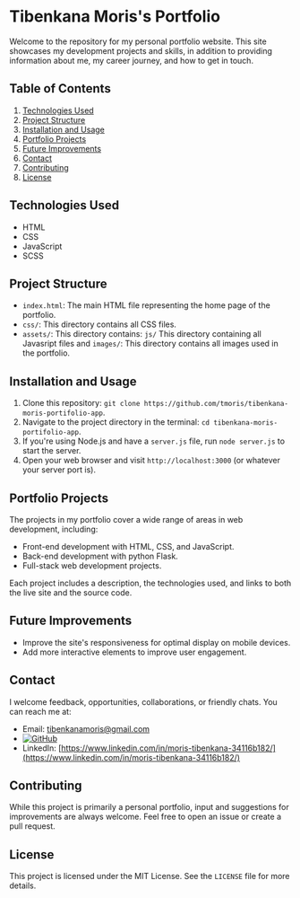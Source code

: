 # Tibenkana Moris's Portfolio

Welcome to the repository for my personal portfolio website. This site showcases my development projects and skills, in addition to providing information about me, my career journey, and how to get in touch.

## Table of Contents

1. [Technologies Used](#technologies-used)
2. [Project Structure](#project-structure)
3. [Installation and Usage](#installation-and-usage)
4. [Portfolio Projects](#portfolio-projects)
5. [Future Improvements](#future-improvements)
6. [Contact](#contact)
7. [Contributing](#contributing)
8. [License](#license)

## Technologies Used

- HTML
- CSS
- JavaScript
- SCSS

## Project Structure

- `index.html`: The main HTML file representing the home page of the portfolio.
- `css/`: This directory contains all CSS files.
- `assets/`: This directory contains: `js/` This directory containing all Javasript files and `images/`: This directory contains all images used in the portfolio.

## Installation and Usage

1. Clone this repository: `git clone https://github.com/tmoris/tibenkana-moris-portifolio-app`.
2. Navigate to the project directory in the terminal: `cd tibenkana-moris-portifolio-app`.
3. If you're using Node.js and have a `server.js` file, run `node server.js` to start the server.
4. Open your web browser and visit `http://localhost:3000` (or whatever your server port is).

## Portfolio Projects

The projects in my portfolio cover a wide range of areas in web development, including:

- Front-end development with HTML, CSS, and JavaScript.
- Back-end development with python Flask.
- Full-stack web development projects.

Each project includes a description, the technologies used, and links to both the live site and the source code.

## Future Improvements

- Improve the site's responsiveness for optimal display on mobile devices.
- Add more interactive elements to improve user engagement.

## Contact

I welcome feedback, opportunities, collaborations, or friendly chats. You can reach me at:

- Email: [tibenkanamoris@gmail.com](mailto:tibenkanamoris@gmail.com)
- [![GitHub](./assets/imgs/github.svg)](https://github.com/tmoris)
- LinkedIn: [https://www.linkedin.com/in/moris-tibenkana-34116b182/](https://www.linkedin.com/in/moris-tibenkana-34116b182/)

## Contributing

While this project is primarily a personal portfolio, input and suggestions for improvements are always welcome. Feel free to open an issue or create a pull request.

## License

This project is licensed under the MIT License. See the `LICENSE` file for more details.
